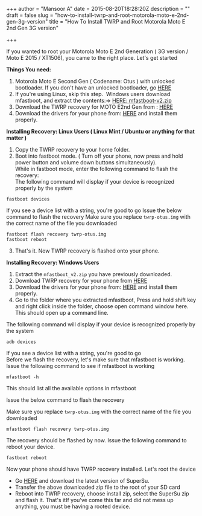 +++
author = "Mansoor A"
date = 2015-08-20T18:28:20Z
description = ""
draft = false
slug = "how-to-install-twrp-and-root-motorola-moto-e-2nd-gen-3g-version"
title = "How To Install TWRP and Root Motorola Moto E 2nd Gen 3G version"

+++


If you wanted to root your Motorola Moto E 2nd Generation ( 3G version / Moto E 2015 / XT1506), you came to the right place. Let's get started

**Things You need:**

  1. Motorola Moto E Second Gen ( Codename: Otus ) with unlocked bootloader. If you don't have an unlocked bootloader, go <a href="http://digitz.org/blog/unlock-bootloader-moto-ubuntu-mint/" target="_blank">HERE</a>
  2. If you're using Linux, skip this step.  Windows users download mfastboot, and extract the contents:=> <a href="/blog/downloads/android/mfastboot-v2.zip" target="_blank">HERE: mfastboot-v2.zip</a>
  3. Download the TWRP recovery for MOTO E2nd Gen from : <a href="http://forum.xda-developers.com/devdb/project/?id=9288#downloads" target="_blank">HERE</a>
  4. Download the drivers for your phone from: <a href="https://androidmtk.com/download-motorola-usb-drivers" target="_blank">HERE</a> and install them properly.

 

**Installing Recovery: Linux Users ( Linux Mint / Ubuntu or anything for that matter )**

  1. Copy the TWRP recovery to your home folder.
  2. Boot into fastboot mode. ( Turn off your phone, now press and hold power button and volume down buttons simultaneously).  
While in fastboot mode, enter the following command to flash the recovery:  
The following command will display if your device is recognized properly by the system
```
fastboot devices
```
If you see a device list with a string, you're good to go
Issue the below command to flash the recovery
Make sure you replace `twrp-otus.img` with the correct name of the file you downloaded
```
fastboot flash recovery twrp-otus.img
fastboot reboot
```
  3. That's it. Now TWRP recovery is flashed onto your phone.

**Installing Recovery: Windows Users**

  1. Extract the `mfastboot_v2.zip` you have previously downloaded.
  2. Download TWRP recovery for your phone from <a href="http://forum.xda-developers.com/devdb/project/?id=9288#downloads" target="_blank">HERE</a>
  3. Download the drivers for your phone from: <a href="https://androidmtk.com/download-motorola-usb-drivers" target="_blank">HERE</a> and install them properly.
  4. Go to the folder where you extracted mfastboot, Press and hold shift key and right click inside the folder, choose open command window here. This should open up a command line.  

The following command will display if your device is recognized properly by the system
```
adb devices
```
If you see a device list with a string, you're good to go  
Before we flash the recovery, let's make sure that mfastboot is working.  
Issue the following command to see if mfastboot is working
```
mfastboot -h
```
This should list all the available options in mfastboot

Issue the below command to flash the recovery

Make sure you replace `twrp-otus.img` with the correct name of the file you downloaded
```
mfastboot flash recovery twrp-otus.img
```
The recovery should be flashed by now.
Issue the following command to reboot your device.

```
fastboot reboot
```
    
Now your phone should have TWRP recovery installed. Let's root the device
    
* Go <a href="http://download.chainfire.eu/supersu" target="_blank">HERE</a> and download the latest version of SuperSu.
* Transfer the above downloaded zip file to the root of your SD card
* Reboot into TWRP recovery, choose install zip, select the SuperSu zip and flash it. That's itIf you've come this far and did not mess up anything, you must be having a rooted device.

